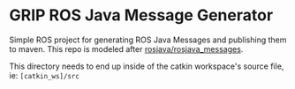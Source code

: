 # GRIP ROS Java Message Generator

Simple ROS project for generating ROS Java Messages and publishing them to
maven.
This repo is modeled after [rosjava/rosjava_messages](https://github.com/rosjava/rosjava_messages/tree/indigo).

This directory needs to end up inside of the catkin workspace's source file, ie: `[catkin_ws]/src`
